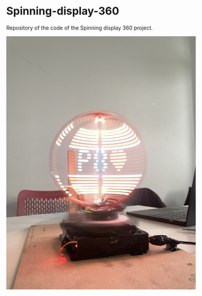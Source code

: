 # Spinning-display-360
Repository of the code of the Spinning display 360 project.

![Image Spinning Display](/img/IMG_2766.jpg)